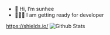 - 👋 Hi, I’m sunhee
- 👩🏻‍💻 I am getting ready for developer 

https://shields.io/
![Github Stats](https://github-readme-stats.vercel.app/api?username=sun-hee-0&show_icons=true) 

<!---
sun-hee-0/sun-hee-0 is a ✨ special ✨ repository because its `README.md` (this file) appears on your GitHub profile.
You can click the Preview link to take a look at your changes.
--->
